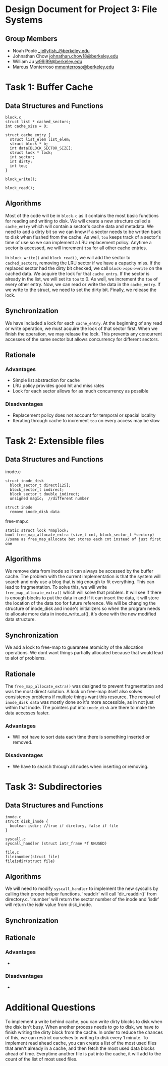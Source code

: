 Design Document for Project 3: File Systems
============================================

## Group Members

* Noah Poole <_jellyfish_@berkeley.edu>
* Johnathan Chow <johnathan.chow18@berkeley.edu>
* William Ju <w99j99@berkeley.edu>
* Marcus Monterroso <mmonterroso@berkeley.edu>

# Task 1: Buffer Cache

## Data Structures and Functions
```
block.c
struct list * cached_sectors;
int cache_size = 0;

struct cache_entry {
  struct list_elem list_elem;
  struct block * b;
  int data[BLOCK_SECTOR_SIZE];
  struct lock * lock;
  int sector;
  int dirty;
  int tou;
}

block_write();

block_read();

```  
## Algorithms
Most of the code will be in `block.c` as it contains the most basic functions for reading and writing to disk.  We will create a new structure called a `cache_entry` which will contain a sector's cache data and metadata.  We need to add a dirty bit so we can know if a sector needs to be written back to disk when flushed from the cache.  As well, `tou` keeps track of a sector's time of use so we can implement a LRU replacement policy.  Anytime a sector is accessed, we will increment `tou` for all other cache entries.

In `block_write()` and `block_read()`, we will add the sector to `cached_sectors`, removing the LRU sector if we have a capacity miss.  If the replaced sector had the dirty bit checked, we call `block->ops->write` on the cached data.  We acquire the lock for that `cache_entry`.  If the sector is already in the list, we will set its `tou` to 0.  As well, we increment the `tou` of every other entry.  Now, we can read or write the data in the `cache_entry`.  If we write to the struct, we need to set the dirty bit.  Finally, we release the lock.

## Synchronization
We have included a lock for each `cache_entry`.  At the beginning of any read or write operation, we must acquire the lock of that sector first.  When we finish the operation, we may release the lock.  This prevents any concurrent accesses of the same sector but allows concurrency for different sectors.

## Rationale
### Advantages
- Simple list abstraction for cache
- LRU policy provides good hit and miss rates
- Lock for each sector allows for as much concurrency as possible

### Disadvantages
- Replacement policy does not account for temporal or spacial locality
- Iterating through cache to increment `tou` on every access may be slow

# Task 2: Extensible files

## Data Structures and Functions
inode.c
```
struct inode_disk
  block_sector_t direct[125];           
  block_sector_t indirect;             
  block_sector_t double_indirect;       
  unsigned magic;  //different number    
 
struct inode
  remove inode_disk data  
```
free-map.c
```
static struct lock *maplock;
bool free_map_allocate_extra (size_t cnt, block_sector_t *sectorp)
//same as free_map_allocate but stores each cnt instead of just first one
```
## Algorithms
We remove data from inode so it can always be accessed by the buffer cache.
The problem with the current implementation is that the system will search and only use a blog that is big enough to fit everything. This can lead to fragmentation. To solve this, we will write `free_map_allocate_extra()` which will solve that problem. It will see if there is enough blocks to put the data in and if it can insert the data, it will store the location of the data too for future reference. We will be changing the structure of inode_disk and inode's initializers so when the program needs to allocate more data in inode_write_at(), it's done with the new modified data structure. 

## Synchronization
We add a lock to free-map to guarantee atomicity of the allocation operations. We dont want things partially allocated because that would lead to alot of problems.

## Rationale
The `free_map_allocate_extra()` was designed to prevent fragmentation and was the most direct solution. A lock on free-map itself also solves consistency problems if multiple things want this resource. The removal of `inode_disk data` was mostly done so it's more accessible, as in not just within that inode. The pointers put into `inode_disk` are there to make the data accesses faster.

### Advantages
- Will not have to sort data each time there is something inserted or removed.

### Disadvantages
- We have to search through all nodes when inserting or removing.

# Task 3: Subdirectories

## Data Structures and Functions
```
inode.c
struct disk_inode {
  boolean isdir; //true if diretory, false if file
}

syscall.c
syscall_handler (struct intr_frame *f UNUSED)

file.c
fileinumber(struct file) 
fileisdir(struct file)
```  
## Algorithms
We will need to modify `syscall_handler` to implement the new syscalls by calling their proper helper functions. 'readdir' will call 'dir_readdir()' from directory.c. 'inumber' will return the sector number of the inode and 'isdir' will return the isdir value from disk_inode.


## Synchronization


## Rationale
### Advantages
- 

### Disadvantages
- 

# Additional Questions
To implement a write behind cache, you can write dirty blocks to disk when the disk isn't busy. When another process needs to go to disk, we have to finish writing the dirty block from the cache. In order to reduce the chances of this, we can restrict ourselves to writing to disk every 1 minute. To implement read ahead cache, you can create a list of the most used files that aren't already in a cache, and then fetch the most used data blocks ahead of time. Everytime another file is put into the cache, it will add to the count of the list of most used files.
